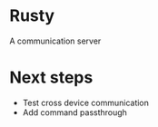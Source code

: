 # Rusty

A communication server

# Next steps

- Test cross device communication
- Add command passthrough

